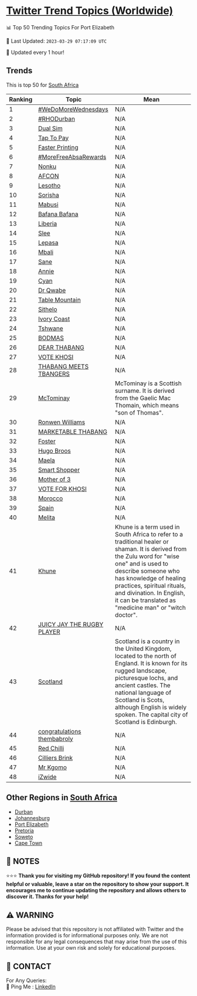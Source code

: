[Twitter Trend Topics (Worldwide)](https://github.com/ErcinDedeoglu/Twitter-Trend-Topics)
==========


📊 Top 50 Trending Topics For Port Elizabeth

📆 Last Updated: `2023-03-29 07:17:09 UTC`

🔧 Updated every 1 hour!


## Trends

This is top 50 for [South Africa](</South Africa>)

| Ranking | Topic | Mean |
| ------- | ------------ | ------------ |
| 1 | [#WeDoMoreWednesdays](http://twitter.com/search?q=%23WeDoMoreWednesdays) | N/A |
| 2 | [#RHODurban](http://twitter.com/search?q=%23RHODurban) | N/A |
| 3 | [Dual Sim](http://twitter.com/search?q=Dual+Sim) | N/A |
| 4 | [Tap To Pay](http://twitter.com/search?q=Tap+To+Pay) | N/A |
| 5 | [Faster Printing](http://twitter.com/search?q=Faster+Printing) | N/A |
| 6 | [#MoreFreeAbsaRewards](http://twitter.com/search?q=%23MoreFreeAbsaRewards) | N/A |
| 7 | [Nonku](http://twitter.com/search?q=Nonku) | N/A |
| 8 | [AFCON](http://twitter.com/search?q=AFCON) | N/A |
| 9 | [Lesotho](http://twitter.com/search?q=Lesotho) | N/A |
| 10 | [Sorisha](http://twitter.com/search?q=Sorisha) | N/A |
| 11 | [Mabusi](http://twitter.com/search?q=Mabusi) | N/A |
| 12 | [Bafana Bafana](http://twitter.com/search?q=Bafana+Bafana) | N/A |
| 13 | [Liberia](http://twitter.com/search?q=Liberia) | N/A |
| 14 | [Slee](http://twitter.com/search?q=Slee) | N/A |
| 15 | [Lepasa](http://twitter.com/search?q=Lepasa) | N/A |
| 16 | [Mbali](http://twitter.com/search?q=Mbali) | N/A |
| 17 | [Sane](http://twitter.com/search?q=Sane) | N/A |
| 18 | [Annie](http://twitter.com/search?q=Annie) | N/A |
| 19 | [Cyan](http://twitter.com/search?q=Cyan) | N/A |
| 20 | [Dr Qwabe](http://twitter.com/search?q=Dr+Qwabe) | N/A |
| 21 | [Table Mountain](http://twitter.com/search?q=Table+Mountain) | N/A |
| 22 | [Sithelo](http://twitter.com/search?q=Sithelo) | N/A |
| 23 | [Ivory Coast](http://twitter.com/search?q=Ivory+Coast) | N/A |
| 24 | [Tshwane](http://twitter.com/search?q=Tshwane) | N/A |
| 25 | [BODMAS](http://twitter.com/search?q=BODMAS) | N/A |
| 26 | [DEAR THABANG](http://twitter.com/search?q=DEAR+THABANG) | N/A |
| 27 | [VOTE KHOSI](http://twitter.com/search?q=VOTE+KHOSI) | N/A |
| 28 | [THABANG MEETS TBANGERS](http://twitter.com/search?q=THABANG+MEETS+TBANGERS) | N/A |
| 29 | [McTominay](http://twitter.com/search?q=McTominay) | McTominay is a Scottish surname. It is derived from the Gaelic Mac Thomain, which means "son of Thomas". |
| 30 | [Ronwen Williams](http://twitter.com/search?q=Ronwen+Williams) | N/A |
| 31 | [MARKETABLE THABANG](http://twitter.com/search?q=MARKETABLE+THABANG) | N/A |
| 32 | [Foster](http://twitter.com/search?q=Foster) | N/A |
| 33 | [Hugo Broos](http://twitter.com/search?q=Hugo+Broos) | N/A |
| 34 | [Maela](http://twitter.com/search?q=Maela) | N/A |
| 35 | [Smart Shopper](http://twitter.com/search?q=Smart+Shopper) | N/A |
| 36 | [Mother of 3](http://twitter.com/search?q=Mother+of+3) | N/A |
| 37 | [VOTE FOR KHOSI](http://twitter.com/search?q=VOTE+FOR+KHOSI) | N/A |
| 38 | [Morocco](http://twitter.com/search?q=Morocco) | N/A |
| 39 | [Spain](http://twitter.com/search?q=Spain) | N/A |
| 40 | [Melita](http://twitter.com/search?q=Melita) | N/A |
| 41 | [Khune](http://twitter.com/search?q=Khune) | Khune is a term used in South Africa to refer to a traditional healer or shaman. It is derived from the Zulu word for "wise one" and is used to describe someone who has knowledge of healing practices, spiritual rituals, and divination. In English, it can be translated as "medicine man" or "witch doctor". |
| 42 | [JUICY JAY THE RUGBY PLAYER](http://twitter.com/search?q=JUICY+JAY+THE+RUGBY+PLAYER) | N/A |
| 43 | [Scotland](http://twitter.com/search?q=Scotland) | Scotland is a country in the United Kingdom, located to the north of England. It is known for its rugged landscape, picturesque lochs, and ancient castles. The national language of Scotland is Scots, although English is widely spoken. The capital city of Scotland is Edinburgh. |
| 44 | [congratulations thembabroly](http://twitter.com/search?q=congratulations+thembabroly) | N/A |
| 45 | [Red Chilli](http://twitter.com/search?q=Red+Chilli) | N/A |
| 46 | [Cilliers Brink](http://twitter.com/search?q=Cilliers+Brink) | N/A |
| 47 | [Mr Kgomo](http://twitter.com/search?q=Mr+Kgomo) | N/A |
| 48 | [iZwide](http://twitter.com/search?q=iZwide) | N/A |



## Other Regions in [South Africa](</South Africa>)

* [Durban](</South Africa/Durban.md>)
* [Johannesburg](</South Africa/Johannesburg.md>)
* [Port Elizabeth](</South Africa/Port Elizabeth.md>)
* [Pretoria](</South Africa/Pretoria.md>)
* [Soweto](</South Africa/Soweto.md>)
* [Cape Town](</South Africa/Cape Town.md>)



## 📝 NOTES

⭐⭐⭐ **Thank you for visiting my GitHub repository! If you found the content helpful or valuable, leave a star on the repository to show your support. It encourages me to continue updating the repository and allows others to discover it. Thanks for your help!**


## ⚠️ WARNING

Please be advised that this repository is not affiliated with Twitter and the information provided is for informational purposes only. We are not responsible for any legal consequences that may arise from the use of this information. Use at your own risk and solely for educational purposes.


## 📨 CONTACT

 For Any Queries:  
            🏓 Ping Me : [LinkedIn](https://www.linkedin.com/in/ercindedeoglu/)
